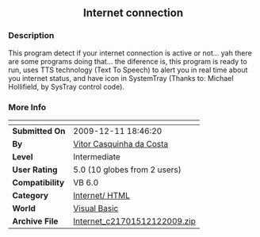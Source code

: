 ﻿<div align="center">

## Internet connection


</div>

### Description

This program detect if your internet connection is active or not... yah there are some programs doing that... the diference is, this program is ready to run, uses TTS technology (Text To Speech) to alert you in real time about you internet status, and have icon in SystemTray (Thanks to: Michael Hollifield, by SysTray control code).
 
### More Info
 


<span>             |<span>
---                |---
**Submitted On**   |2009-12-11 18:46:20
**By**             |[Vitor Casquinha da Costa](https://github.com/Planet-Source-Code/PSCIndex/blob/master/ByAuthor/vitor-casquinha-da-costa.md)
**Level**          |Intermediate
**User Rating**    |5.0 (10 globes from 2 users)
**Compatibility**  |VB 6\.0
**Category**       |[Internet/ HTML](https://github.com/Planet-Source-Code/PSCIndex/blob/master/ByCategory/internet-html__1-34.md)
**World**          |[Visual Basic](https://github.com/Planet-Source-Code/PSCIndex/blob/master/ByWorld/visual-basic.md)
**Archive File**   |[Internet\_c21701512122009\.zip](https://github.com/Planet-Source-Code/vitor-casquinha-da-costa-internet-connection__1-72732/archive/master.zip)








